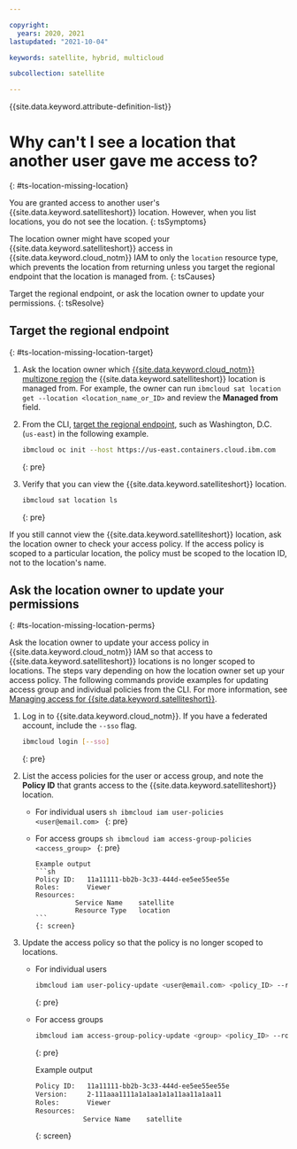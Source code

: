 ```yaml
---

copyright:
  years: 2020, 2021
lastupdated: "2021-10-04"

keywords: satellite, hybrid, multicloud

subcollection: satellite

---
```


{{site.data.keyword.attribute-definition-list}}

# Why can't I see a location that another user gave me access to?
{: #ts-location-missing-location}

You are granted access to another user's {{site.data.keyword.satelliteshort}} location. However, when you list locations, you do not see the location.
{: tsSymptoms}

The location owner might have scoped your {{site.data.keyword.satelliteshort}} access in {{site.data.keyword.cloud_notm}} IAM to only the `location` resource type, which prevents the location from returning unless you target the regional endpoint that the location is managed from.
{: tsCauses}

Target the regional endpoint, or ask the location owner to update your permissions.
{: tsResolve}

## Target the regional endpoint
{: #ts-location-missing-location-target}

1. Ask the location owner which [{{site.data.keyword.cloud_notm}} multizone region](/docs/satellite?topic=satellite-sat-regions) the {{site.data.keyword.satelliteshort}} location is managed from. For example, the owner can run `ibmcloud sat location get --location <location_name_or_ID>` and review the **Managed from** field.
2. From the CLI, [target the regional endpoint](/docs/openshift?topic=openshift-kubernetes-service-cli#cs_init), such as Washington, D.C. (`us-east`) in the following example.
    ```sh
    ibmcloud oc init --host https://us-east.containers.cloud.ibm.com
    ```
    {: pre}

3. Verify that you can view the {{site.data.keyword.satelliteshort}} location.
    ```sh
    ibmcloud sat location ls
    ```
    {: pre}

If you still cannot view the {{site.data.keyword.satelliteshort}} location, ask the location owner to check your access policy. If the access policy is scoped to a particular location, the policy must be scoped to the location ID, not to the location's name.

## Ask the location owner to update your permissions
{: #ts-location-missing-location-perms}

Ask the location owner to update your access policy in {{site.data.keyword.cloud_notm}} IAM so that access to {{site.data.keyword.satelliteshort}} locations is no longer scoped to locations. The steps vary depending on how the location owner set up your access policy. The following commands provide examples for updating access group and individual policies from the CLI. For more information, see [Managing access for {{site.data.keyword.satelliteshort}}](/docs/satellite?topic=satellite-iam).

1. Log in to {{site.data.keyword.cloud_notm}}. If you have a federated account, include the `--sso` flag.
    ```sh
    ibmcloud login [--sso]
    ```
    {: pre}

2. List the access policies for the user or access group, and note the **Policy ID** that grants access to the {{site.data.keyword.satelliteshort}} location.
    * For individual users
          ```sh
          ibmcloud iam user-policies <user@email.com>
          ```
          {: pre}

    * For access groups
          ```sh
          ibmcloud iam access-group-policies <access_group>
          ```
          {: pre}

          Example output
          ```sh
          Policy ID:   11a11111-bb2b-3c33-444d-ee5ee55ee55e
          Roles:       Viewer   
          Resources:                         
                    Service Name    satellite      
                    Resource Type   location   
          ```
          {: screen}

3. Update the access policy so that the policy is no longer scoped to locations. 
    * For individual users
        ```sh
        ibmcloud iam user-policy-update <user@email.com> <policy_ID> --roles Viewer --service-name satellite
        ```
        {: pre}

    * For access groups
        ```sh
        ibmcloud iam access-group-policy-update <group> <policy_ID> --roles Viewer --service-name satellite
        ```
        {: pre}

        Example output
        ```sh
        Policy ID:   11a11111-bb2b-3c33-444d-ee5ee55ee55e
        Version:     2-111aaa1111a1a1aa1a1a11aa11a1aa11
        Roles:       Viewer 
        Resources:                         
                    Service Name    satellite      
        ```
        {: screen}
